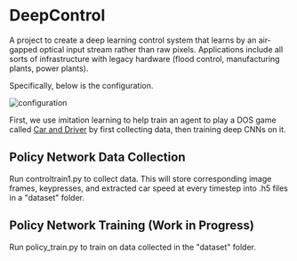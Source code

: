 # DeepControl

A project to create a deep learning control system that learns by an air-gapped optical input stream rather than raw pixels. Applications include all sorts of infrastructure with legacy hardware (flood control, manufacturing plants, power plants).

Specifically, below is the configuration.

![configuration](http://imgur.com/gmTRUSn.jpg)

First, we use imitation learning to help train an agent to play a DOS game called [Car and Driver](https://www.youtube.com/watch?v=kcSIBXA8nc4) by first collecting data, then training deep CNNs on it.

## Policy Network Data Collection
Run controltrain1.py to collect data. This will store corresponding image frames, keypresses, and extracted car speed at every timestep into .h5 files in a "dataset" folder.

## Policy Network Training (Work in Progress)
Run policy_train.py to train on data collected in the "dataset" folder.
